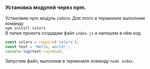 ### Установка модулей через npm.
Установим npm модуль colors. Для этого в терминале выполним команду  
```npm install colors```  
В папке проекта создадим файл `index.js` и напишем в нём код
```js
const colors = require('colors');
const text = 'Hello, world!';
console.log(text.rainbow);
```
Запустим файл, выполнив в терминале команду `node index`.